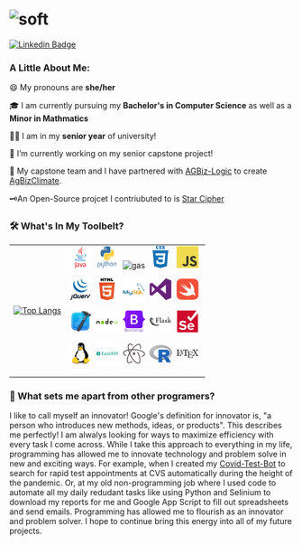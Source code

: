 

# ![soft](https://capsule-render.vercel.app/api?type=soft&color=gradient&customColorList=1,2,6,5,0&text=Hi%20there%20👋%20I'm%20Clara!%20&fontSize=40&animation=twinkling)

[![Linkedin Badge](https://img.shields.io/badge/-LinkedIn-0e76a8?style=flat-square&logo=Linkedin&logoColor=white)](https://www.linkedin.com/in/clarafication/)

### A Little About Me: 
😄 My pronouns are **she/her**

🎓 I am currently pursuing my **Bachelor's in Computer Science** as well as a **Minor in Mathmatics** 

👩‍🎓 I am in my **senior year** of university!

🔭 I’m currently working on my senior capstone project! 

🌱 My capstone team and I have partnered with [AGBiz-Logic](https://www.agbizlogic.com/index/) to create [AgBizClimate](https://www.agbizlogic.com/about/#climate).

🗝️An Open-Source projcet I contriubuted to is [Star Cipher](https://github.com/starhound/StarCipher)

### :hammer_and_wrench: What's In My Toolbelt?
<table>
  <tr>
    <td>
<div>
  
  [![Top Langs](https://github-readme-stats.vercel.app/api/top-langs/?username=watson-clara&langs_count=6&layout=compact)](https://github.com/anuraghazra/github-readme-stats)
</div>
      </td>
     <td>
<div>
  <img src="https://github.com/devicons/devicon/blob/master/icons/java/java-original-wordmark.svg" title="Java" alt="Java" width="40" height="40"/>&nbsp;
  <img src="https://github.com/devicons/devicon/blob/master/icons/python/python-original-wordmark.svg" title="Python" alt="Python" width="40" height="40"/>&nbsp;
  <img src="https://upload.wikimedia.org/wikipedia/commons/thumb/2/2f/Google_Apps_Script.svg/1024px-Google_Apps_Script.svg.png" title="gas" alt="gas" width="40" height="40"/>&nbsp;
  <img src="https://github.com/devicons/devicon/blob/master/icons/css3/css3-plain-wordmark.svg"  title="CSS3" alt="CSS" width="40" height="40"/>&nbsp;
  <img src="https://github.com/devicons/devicon/blob/master/icons/javascript/javascript-original.svg" title="JavaScript" alt="JavaScript" width="40" height="40"/>&nbsp;
  
  
  <img src="https://github.com/devicons/devicon/blob/master/icons/jquery/jquery-original-wordmark.svg" title="jQuery" alt="jQuery" width="40" height="40"/>&nbsp;
  <img src="https://github.com/devicons/devicon/blob/master/icons/html5/html5-original-wordmark.svg" title="HTML5"  alt="HTML5" width="40" height="40"/>&nbsp;
  <img src="https://github.com/devicons/devicon/blob/master/icons/mysql/mysql-original-wordmark.svg" title="MySQL"  alt="MySQL" width="40" height="40"/>&nbsp;
  <img src="https://github.com/devicons/devicon/blob/master/icons/visualstudio/visualstudio-plain.svg" title="visualstudio"  alt="visualstudio" width="40" height="40"/>&nbsp;
  <img src="https://github.com/devicons/devicon/blob/master/icons/swift/swift-original.svg" title="swift" alt="swift" width="40" height="40"/>&nbsp;
  
  <img src="https://github.com/devicons/devicon/blob/master/icons/xcode/xcode-original.svg" title="xcode" alt="xcode" width="40" height="40"/>&nbsp;
  <img src="https://github.com/devicons/devicon/blob/master/icons/nodejs/nodejs-original-wordmark.svg" title="NodeJS" alt="NodeJS" width="40" height="40"/>&nbsp;
  <img src="https://github.com/devicons/devicon/blob/master/icons/bootstrap/bootstrap-original-wordmark.svg" title="bootstrap" alt="bootstrap" width="40" height="40"/>&nbsp;
  <img src="https://github.com/devicons/devicon/blob/master/icons/flask/flask-original-wordmark.svg" title="flask" alt="flask" width="40" height="40"/>&nbsp;
  <img src="https://github.com/devicons/devicon/blob/master/icons/selenium/selenium-original.svg" title="selenium" alt="selenium" width="40" height="40"/>&nbsp;
  
  <img src="https://github.com/devicons/devicon/blob/master/icons/linux/linux-original.svg" title="linux" alt="linux" width="40" height="40"/>&nbsp;
  <img src="https://github.com/devicons/devicon/blob/master/icons/fastapi/fastapi-original-wordmark.svg" title="fastAPI" alt="fastAPI" width="40" height="40"/>&nbsp;
  <img src="https://github.com/devicons/devicon/blob/master/icons/atom/atom-original.svg" title="atom" alt="atom" width="40" height="40"/>&nbsp;
  <img src="https://github.com/devicons/devicon/blob/master/icons/r/r-original.svg" title="R" alt="R" width="40" height="40"/>&nbsp;
  <img src="https://github.com/devicons/devicon/blob/master/icons/latex/latex-original.svg" title="latex" alt="latex" width="40" height="40"/>&nbsp;
</div>
        </td>
 
   
  </tr>
</table>

### 🧠 What sets me apart from other programers? 
I like to call myself an innovator! Google's definition for innovator is, "a person who introduces new methods, ideas, or products". This describes me perfectly! I am alwalys looking for ways to maximize efficiency with every task I come across. While I take this approach to everything in my life, programming has allowed me to innovate technology and problem solve in new and exciting ways. For example, when I created my [Covid-Test-Bot](https://github.com/watson-clara/Covid-Test-Bot) to search for rapid test appointments at CVS automatically during the height of the pandemic. Or, at my old non-programming job where I used code to automate all my daily redudant tasks like using Python and Selinium to download my reports for me and Google App Script to fill out spreadsheets and send emails. Programming has allowed me to flourish as an innovator and problem solver. I hope to continue bring this energy into all of my future projects. 
<!--

Here are some ideas to get you started:
🧠✍️🎨🛡️🖥️💡📚📌📍
- 🔭 I’m currently working on ...
- 🌱 I’m currently learning ...
- 👯 I’m looking to collaborate on ...
- 🤔 I’m looking for help with ...
- 💬 Ask me about ...
- 📫 How to reach me: ...
- 😄 Pronouns: ...
- ⚡ Fun fact: ...
-->
